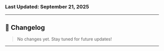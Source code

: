 ### Last Updated: September 21, 2025

---

## 📌 Changelog
> No changes yet. Stay tuned for future updates!

---
